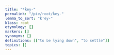 ```yaml
---
title: "*ḱey-"
permalink: "/pie/root/ḱey-"
lemma_to_sort: "k'ey-"
klass: root
etymology: []
markers: []
synonyms: []
definitions: [["to be lying down", "to settle"]]
topics: []
---
```

